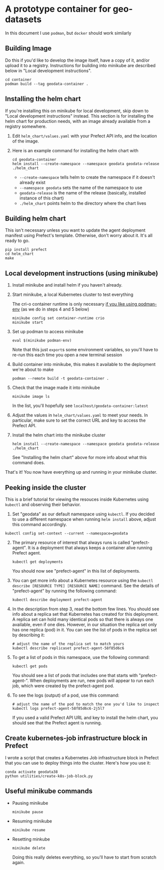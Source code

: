 # A prototype container for geo-datasets

In this document I use `podman`, but `docker` should work similarly

## Building Image

Do this if you'd like to develop the image itself, have a copy of it, and/or upload it to a registry.
Instructions for building into minikube are described below in "Local development instructions".
```
cd container
podman build --tag geodata-container .
```

## Installing the helm chart

If you're installing this on minikube for local development, skip down to "Local development instructions" instead.
This section is for installing the helm chart for production needs, with an image already available from a registry somewhere.

1. Edit `helm_chart/values.yaml` with your Prefect API info, and the location of the image.

2. Here is an example command for installing the helm chart with 
   ```shell
   cd geodata-container
   helm install --create-namespace --namespace geodata geodata-release ./helm_chart
   ```
   - `--create-namespace` tells helm to create the namespace if it doesn't already exist
   - `--namespace geodata` sets the name of the namespace to use
   - `geodata-release` is the name of the release (basically, installed instance of this chart)
   - `./helm_chart` points helm to the directory where the chart lives

## Building helm chart

This isn't necessary unless you want to update the agent deployment manifest using Prefect's template.
Otherwise, don't worry about it. It's all ready to go.
```shell
pip install prefect
cd helm_chart
make
```

## Local development instructions (using minikube)

1. Install minikube and install helm if you haven't already.

2. Start minikube, a local Kubernetes cluster to test everything

   The cri-o container runtime is only necessary [if you like using podman-env](https://minikube.sigs.k8s.io/docs/handbook/pushing/#comparison-table-for-different-methods) (as we do in steps 4 and 5 below)
   ```shell
   minikube config set container-runtime crio
   minikube start
   ```

3. Set up podman to access minikube
   ```shell
   eval $(minikube podman-env)
   ```
   Note that this just `export`s some environment variables, so you'll have to re-run this each time you open a new terminal session

4. Build container into minikube, this makes it available to the deployment we're about to make
   ```shell
   podman --remote build -t geodata-container .
   ```

5. Check that the image made it into minikube
   ```shell
   minikube image ls
   ```
   In the list, you'll hopefully see `localhost/geodata-container:latest`

6. Adjust the values in `helm_chart/values.yaml` to meet your needs.
   In particular, make sure to set the correct URL and key to access the Prefect API.

7. Install the helm chart into the minikube cluster
   ```shell
   helm install --create-namespace --namespace geodata geodata-release ./helm_chart
   ```
   See "Installing the helm chart" above for more info about what this command does.

That's it! You now have everything up and running in your minikube cluster.


## Peeking inside the cluster

This is a brief tutorial for viewing the resouces inside Kubernetes using `kubectl` and observing their behavior.

1. Set "geodata" as our default namespace using `kubectl`.
   If you decided to use a different namespace when running `helm install` above, adjust this command accordingly.
  ```shell
  kubectl config set-context --current --namespace=geodata
  ```

2. The primary resource of interest that always runs is called "prefect-agent".
   It is a deployment that always keeps a container alive running Prefect agent.
   ```shell
   kubectl get deployments
   ```
   You should now see "prefect-agent" in this list of deployments.

3. You can get more info about a Kubernetes resource using the `kubectl describe [RESOURCE TYPE] [RESOURCE NAME]` command.
   See the details of "prefect-agent" by running the following command:
   ```shell
   kubectl describe deployment prefect-agent
   ```

4. In the description from step 3, read the bottom few lines.
   You should see info about a replica set that Kubernetes has created for this deployment.
   A replica set can hold many identical pods so that there is always one available, even if one dies.
   However, in our situation the replica set only has one replica (pod) in it.
   You can see the list of pods in the replica set by describing it:
   ```shell
   # adjust the name of the replica set to match yours
   kubectl describe replicaset prefect-agent-58f85d6c6
   ```

5. To get a list of pods in this namespace, use the following command:
   ```shell
   kubectl get pods
   ```
   You should see a list of pods that includes one that starts with "prefect-agent-".
   When deployments are run, new pods will appear to run each job, which were created by the prefect-agent pod.

6. To see the logs (output) of a pod, use this command:
   ```shell
   # adjust the name of the pod to match the one you'd like to inspect
   kubectl logs prefect-agent-58f85d6c6-2j5l7
   ```
   If you used a valid Prefect API URL and key to install the helm chart, you should see that the Prefect agent is running.


## Create kubernetes-job infrastructure block in Prefect

I wrote a script that creates a Kubernetes Job infrastructure block in Prefect that you can use to deploy things into the cluster.
Here's how you use it:

```shell
conda activate geodata38
python utilities/create-k8s-job-block.py
```

## Useful minikube commands

- Pausing minikube
  ```shell
  minikube pause
  ```

- Resuming minikube
  ```shell
  minikube resume
  ```

- Resetting minkube
  ```shell
  minikube delete
  ```
  Doing this really deletes everything, so you'll have to start from scratch again.
